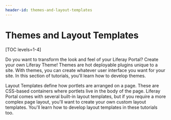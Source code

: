 ```yaml
---
header-id: themes-and-layout-templates
---
```


# Themes and Layout Templates

[TOC levels=1-4]

Do you want to transform the look and feel of your Liferay Portal? Create your
own Liferay Theme! Themes are hot deployable plugins unique to a site. With
themes, you can create whatever user interface you want for your site. In this
section of tutorials, you'll learn how to develop themes.

Layout Templates define how portlets are arranged on a page. These are
CSS-based containers where portlets live in the body of the page. Liferay Portal
comes with several built-in layout templates, but if you require a more complex
page layout, you'll want to create your own custom layout templates. You'll
learn how to develop layout templates in these tutorials too. 

